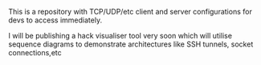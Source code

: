 This is a repository with TCP/UDP/etc client and server configurations for devs to access immediately.

I will be publishing a hack visualiser tool very soon which will utilise sequence diagrams to demonstrate architectures like SSH tunnels, socket connections,etc
